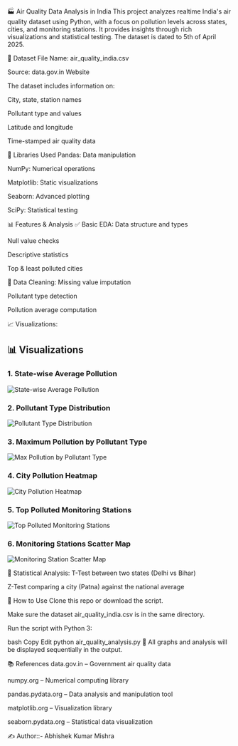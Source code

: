 🏭 Air Quality Data Analysis in India
This project analyzes realtime India's air quality dataset using Python, with a focus on pollution levels across states, cities, and monitoring stations. It provides insights through rich visualizations and statistical testing.
The dataset is dated to 5th of April 2025.

📂 Dataset
File Name: air_quality_india.csv

Source: data.gov.in Website

The dataset includes information on:

City, state, station names

Pollutant type and values

Latitude and longitude

Time-stamped air quality data

🧰 Libraries Used
Pandas: Data manipulation

NumPy: Numerical operations

Matplotlib: Static visualizations

Seaborn: Advanced plotting

SciPy: Statistical testing

📊 Features & Analysis
✅ Basic EDA:
Data structure and types

Null value checks

Descriptive statistics

Top & least polluted cities

🧼 Data Cleaning:
Missing value imputation

Pollutant type detection

Pollution average computation

📈 Visualizations:
## 📊 Visualizations

### 1. State-wise Average Pollution
![State-wise Average Pollution](1.png)

### 2. Pollutant Type Distribution
![Pollutant Type Distribution](2.png)

### 3. Maximum Pollution by Pollutant Type
![Max Pollution by Pollutant Type](3.png)

### 4. City Pollution Heatmap
![City Pollution Heatmap](4.png)

### 5. Top Polluted Monitoring Stations
![Top Polluted Monitoring Stations](5.png)

### 6. Monitoring Stations Scatter Map
![Monitoring Station Scatter Map](6.png)


📐 Statistical Analysis:
T-Test between two states (Delhi vs Bihar)

Z-Test comparing a city (Patna) against the national average

📌 How to Use
Clone this repo or download the script.

Make sure the dataset air_quality_india.csv is in the same directory.

Run the script with Python 3:

bash
Copy
Edit
python air_quality_analysis.py
📎 All graphs and analysis will be displayed sequentially in the output.

📚 References
data.gov.in – Government air quality data

numpy.org – Numerical computing library

pandas.pydata.org – Data analysis and manipulation tool

matplotlib.org – Visualization library

seaborn.pydata.org – Statistical data visualization

✍️ Author::-
Abhishek Kumar Mishra
